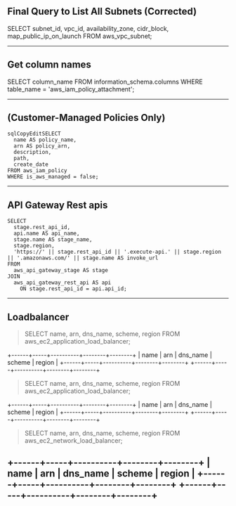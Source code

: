  ## Final Query to List All Subnets (Corrected)



SELECT
  subnet_id,
  vpc_id,
  availability_zone,
  cidr_block,
  map_public_ip_on_launch
FROM aws_vpc_subnet;



---

## Get column names



SELECT column_name
FROM information_schema.columns
WHERE table_name = 'aws_iam_policy_attachment';



---

##  (Customer-Managed Policies Only)

```
sqlCopyEditSELECT
  name AS policy_name,
  arn AS policy_arn,
  description,
  path,
  create_date
FROM aws_iam_policy
WHERE is_aws_managed = false;
```





---

## API Gateway Rest apis

```
SELECT
  stage.rest_api_id,
  api.name AS api_name,
  stage.name AS stage_name,
  stage.region,
  'https://' || stage.rest_api_id || '.execute-api.' || stage.region || '.amazonaws.com/' || stage.name AS invoke_url
FROM
  aws_api_gateway_stage AS stage
JOIN
  aws_api_gateway_rest_api AS api
    ON stage.rest_api_id = api.api_id;
```

---

## Loadbalancer 

> SELECT
> name,
> arn,
> dns_name,
> scheme,
> region
> FROM aws_ec2_application_load_balancer;

+------+-----+----------+--------+--------+
| name | arn | dns_name | scheme | region |
+------+-----+----------+--------+--------+
+------+-----+----------+--------+--------+
> SELECT
> name,
> arn,
> dns_name,
> scheme,
> region
> FROM aws_ec2_application_load_balancer;

+------+-----+----------+--------+--------+
| name | arn | dns_name | scheme | region |
+------+-----+----------+--------+--------+
+------+-----+----------+--------+--------+
> SELECT
> name,
> arn,
> dns_name,
> scheme,
> region
> FROM aws_ec2_network_load_balancer;

+------+-----+----------+--------+--------+
| name | arn | dns_name | scheme | region |
+------+-----+----------+--------+--------+
+------+-----+----------+--------+--------+
---


